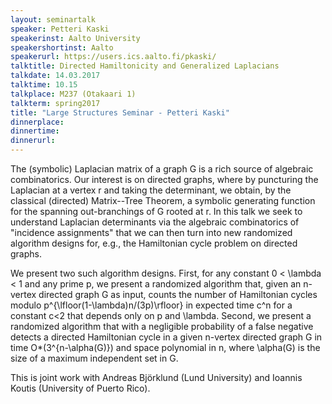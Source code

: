 ```yaml
---
layout: seminartalk
speaker: Petteri Kaski
speakerinst: Aalto University
speakershortinst: Aalto
speakerurl: https://users.ics.aalto.fi/pkaski/
talktitle: Directed Hamiltonicity and Generalized Laplacians
talkdate: 14.03.2017
talktime: 10.15
talkplace: M237 (Otakaari 1)
talkterm: spring2017
title: "Large Structures Seminar - Petteri Kaski"
dinnerplace: 
dinnertime: 
dinnerurl: 
---
```

The (symbolic) Laplacian matrix of a graph G is a rich source of algebraic combinatorics. Our interest is on directed graphs, where by puncturing the Laplacian at a vertex r and taking the determinant, we obtain, by the classical (directed) Matrix--Tree Theorem, a symbolic generating function for the spanning out-branchings of G rooted at r. In this talk we seek to understand Laplacian determinants via the algebraic combinatorics of "incidence assignments" that we can then turn into new randomized algorithm designs for, e.g., the Hamiltonian cycle problem on directed graphs.

We present two such algorithm designs. First, for any constant 0 < \lambda < 1 and any prime p, we present a randomized algorithm that, given an n-vertex directed graph G as input, counts the number of Hamiltonian cycles modulo p^{\lfloor(1-\lambda)n/(3p)\rfloor} in expected time c^n for a constant c<2 that depends only on p and \lambda. Second, we present a randomized algorithm that with a negligible probability of a false negative detects a directed Hamiltonian cycle in a given n-vertex directed graph G in time O*(3^{n-\alpha(G)}) and space polynomial in n, where \alpha(G) is the size of a maximum independent set in G.

This is joint work with Andreas Björklund (Lund University) and Ioannis Koutis (University of Puerto Rico).
